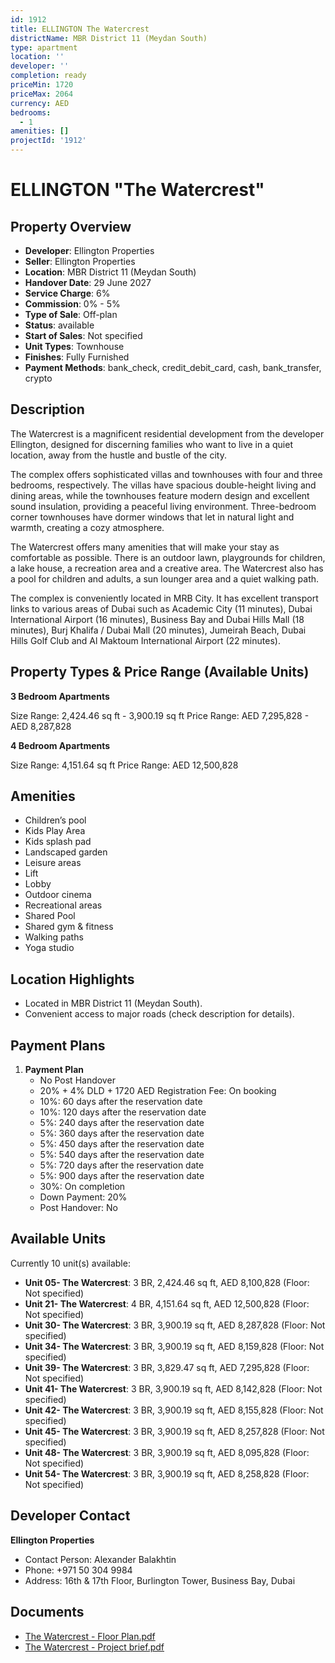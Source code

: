 ```yaml
---
id: 1912
title: ELLINGTON The Watercrest
districtName: MBR District 11 (Meydan South)
type: apartment
location: ''
developer: ''
completion: ready
priceMin: 1720
priceMax: 2064
currency: AED
bedrooms:
  - 1
amenities: []
projectId: '1912'
---
```


# ELLINGTON "The Watercrest"

## Property Overview
- **Developer**: Ellington Properties
- **Seller**: Ellington Properties
- **Location**: MBR District 11 (Meydan South)
- **Handover Date**: 29 June 2027
- **Service Charge**: 6%
- **Commission**: 0% - 5%
- **Type of Sale**: Off-plan
- **Status**: available
- **Start of Sales**: Not specified
- **Unit Types**: Townhouse
- **Finishes**: Fully Furnished
- **Payment Methods**: bank_check, credit_debit_card, cash, bank_transfer, crypto

## Description
The Watercrest is a magnificent residential development from the developer Ellington, designed for discerning families who want to live in a quiet location, away from the hustle and bustle of the city.

The complex offers sophisticated villas and townhouses with four and three bedrooms, respectively. The villas have spacious double-height living and dining areas, while the townhouses feature modern design and excellent sound insulation, providing a peaceful living environment. Three-bedroom corner townhouses have dormer windows that let in natural light and warmth, creating a cozy atmosphere.

The Watercrest offers many amenities that will make your stay as comfortable as possible. There is an outdoor lawn, playgrounds for children, a lake house, a recreation area and a creative area. The Watercrest also has a pool for children and adults, a sun lounger area and a quiet walking path.

The complex is conveniently located in MRB City. It has excellent transport links to various areas of Dubai such as Academic City (11 minutes), Dubai International Airport (16 minutes), Business Bay and Dubai Hills Mall (18 minutes), Burj Khalifa / Dubai Mall (20 minutes), Jumeirah Beach, Dubai Hills Golf Club and Al Maktoum International Airport (22 minutes).

## Property Types & Price Range (Available Units)
**3 Bedroom Apartments**

Size Range: 2,424.46 sq ft - 3,900.19 sq ft
Price Range: AED 7,295,828 - AED 8,287,828

**4 Bedroom Apartments**

Size Range: 4,151.64 sq ft
Price Range: AED 12,500,828

## Amenities
- Children’s pool
- Kids Play Area
- Kids splash pad
- Landscaped garden
- Leisure areas
- Lift
- Lobby
- Outdoor cinema
- Recreational areas
- Shared Pool
- Shared gym & fitness
- Walking paths
- Yoga studio

## Location Highlights
- Located in MBR District 11 (Meydan South).
- Convenient access to major roads (check description for details).

## Payment Plans
1. **Payment Plan**
   - No Post Handover
   - 20% + 4% DLD + 1720 AED Registration Fee: On booking
   - 10%: 60 days after the reservation date
   - 10%: 120 days after the reservation date
   - 5%: 240 days after the reservation date
   - 5%: 360 days after the reservation date
   - 5%: 450 days after the reservation date
   - 5%: 540 days after the reservation date
   - 5%: 720 days after the reservation date
   - 5%: 900 days after the reservation date
   - 30%: On completion
   - Down Payment: 20%
   - Post Handover: No

## Available Units
Currently 10 unit(s) available:
- **Unit 05- The Watercrest**: 3 BR, 2,424.46 sq ft, AED 8,100,828 (Floor: Not specified)
- **Unit 21- The Watercrest**: 4 BR, 4,151.64 sq ft, AED 12,500,828 (Floor: Not specified)
- **Unit 30- The Watercrest**: 3 BR, 3,900.19 sq ft, AED 8,287,828 (Floor: Not specified)
- **Unit 34- The Watercrest**: 3 BR, 3,900.19 sq ft, AED 8,159,828 (Floor: Not specified)
- **Unit 39- The Watercrest**: 3 BR, 3,829.47 sq ft, AED 7,295,828 (Floor: Not specified)
- **Unit 41- The Watercrest**: 3 BR, 3,900.19 sq ft, AED 8,142,828 (Floor: Not specified)
- **Unit 42- The Watercrest**: 3 BR, 3,900.19 sq ft, AED 8,155,828 (Floor: Not specified)
- **Unit 45- The Watercrest**: 3 BR, 3,900.19 sq ft, AED 8,257,828 (Floor: Not specified)
- **Unit 48- The Watercrest**: 3 BR, 3,900.19 sq ft, AED 8,095,828 (Floor: Not specified)
- **Unit 54- The Watercrest**: 3 BR, 3,900.19 sq ft, AED 8,258,828 (Floor: Not specified)

## Developer Contact
**Ellington Properties**
- Contact Person: Alexander Balakhtin
- Phone: +971 50 304 9984
- Address: 16th & 17th Floor, Burlington Tower, Business Bay, Dubai

## Documents
- [The Watercrest - Floor Plan.pdf](https://cdn.geniemap.net/2024/06/25/aqUyzLWz7lQi1lvs4MMUZEMw2EdWZxA25TE6Qeyz.pdf)
- [The Watercrest - Project brief.pdf](https://cdn.geniemap.net/2024/06/25/GYtz2u5jNAshh597h5DZItXcg8nlGZMWe3sgUwUd.pdf)
